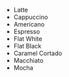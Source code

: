 *   Latte
*   Cappuccino
*   Americano
*   Espresso
*   Flat White
*   Flat Black
*   Caramel Cortado
*   Macchiato
*   Mocha
